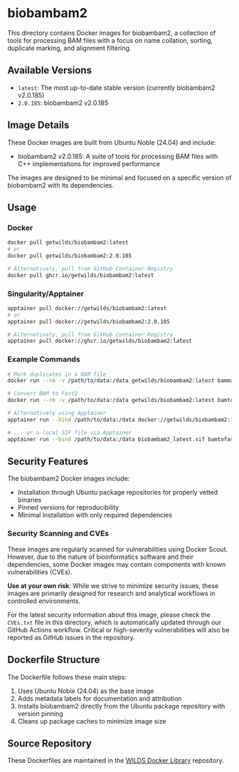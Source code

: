 # biobambam2

This directory contains Docker images for biobambam2, a collection of tools for processing BAM files with a focus on name collation, sorting, duplicate marking, and alignment filtering.

## Available Versions

- `latest`: The most up-to-date stable version (currently biobambam2 v2.0.185)
- `2.0.185`: biobambam2 v2.0.185

## Image Details

These Docker images are built from Ubuntu Noble (24.04) and include:

- biobambam2 v2.0.185: A suite of tools for processing BAM files with C++ implementations for improved performance

The images are designed to be minimal and focused on a specific version of biobambam2 with its dependencies.

## Usage

### Docker

```bash
docker pull getwilds/biobambam2:latest
# or
docker pull getwilds/biobambam2:2.0.185

# Alternatively, pull from GitHub Container Registry
docker pull ghcr.io/getwilds/biobambam2:latest
```

### Singularity/Apptainer

```bash
apptainer pull docker://getwilds/biobambam2:latest
# or
apptainer pull docker://getwilds/biobambam2:2.0.185

# Alternatively, pull from GitHub Container Registry
apptainer pull docker://ghcr.io/getwilds/biobambam2:latest
```

### Example Commands

```bash
# Mark duplicates in a BAM file
docker run --rm -v /path/to/data:/data getwilds/biobambam2:latest bammarkduplicates I=/data/input.bam O=/data/marked.bam M=/data/metrics.txt

# Convert BAM to FastQ
docker run --rm -v /path/to/data:/data getwilds/biobambam2:latest bamtofastq I=/data/input.bam F=/data/output_1.fq F2=/data/output_2.fq

# Alternatively using Apptainer
apptainer run --bind /path/to/data:/data docker://getwilds/biobambam2:latest bammarkduplicates I=/data/input.bam O=/data/marked.bam M=/data/metrics.txt

# ... or a local SIF file via Apptainer
apptainer run --bind /path/to/data:/data biobambam2_latest.sif bamtofastq I=/data/input.bam F=/data/output_1.fq F2=/data/output_2.fq
```

## Security Features

The biobambam2 Docker images include:

- Installation through Ubuntu package repositories for properly vetted binaries
- Pinned versions for reproducibility
- Minimal installation with only required dependencies

### Security Scanning and CVEs

These images are regularly scanned for vulnerabilities using Docker Scout. However, due to the nature of bioinformatics software and their dependencies, some Docker images may contain components with known vulnerabilities (CVEs).

**Use at your own risk**: While we strive to minimize security issues, these images are primarily designed for research and analytical workflows in controlled environments.

For the latest security information about this image, please check the `CVEs.txt` file in this directory, which is automatically updated through our GitHub Actions workflow. Critical or high-severity vulnerabilities will also be reported as GitHub issues in the repository.

## Dockerfile Structure

The Dockerfile follows these main steps:

1. Uses Ubuntu Noble (24.04) as the base image
2. Adds metadata labels for documentation and attribution
3. Installs biobambam2 directly from the Ubuntu package repository with version pinning
4. Cleans up package caches to minimize image size

## Source Repository

These Dockerfiles are maintained in the [WILDS Docker Library](https://github.com/getwilds/wilds-docker-library) repository.
